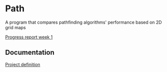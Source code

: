 # Path
A program that compares pathfinding algorithms' performance based on 2D grid maps

[Progress report week 1](https://github.com/ktatu/Path/documentation/week1_progress_report.md)

## Documentation
[Project definition](https://github.com/ktatu/Path/documentation/definition.md)
